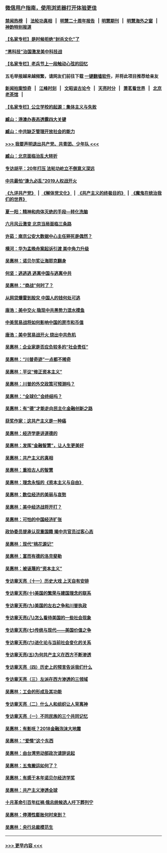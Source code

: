 ### [微信用户指南，使用浏览器打开体验更佳](https://github.com/gfw-breaker/banned-news1/blob/master/indexes/wechat-guide.md?t=0)
#### [禁闻热榜](热点新闻.md?t=0)  &nbsp;&nbsp;|&nbsp;&nbsp; [法轮功真相](https://github.com/gfw-breaker/truth/blob/master/README.md?t=0) &nbsp;&nbsp;|&nbsp;&nbsp; [明慧二十周年报告](https://github.com/gfw-breaker/mh-reports/blob/master/README.md?t=0) &nbsp;&nbsp;|&nbsp;&nbsp;[明慧期刊](https://github.com/gfw-breaker/mh-qikan) &nbsp;&nbsp;|&nbsp;&nbsp; [明慧海外之窗](https://github.com/gfw-breaker/mh-news/blob/master/README.md?t=0) &nbsp;&nbsp;|&nbsp;&nbsp; [神韵特别报道](https://github.com/gfw-breaker/mh-news/blob/master/shenyun.md?t=0)
#### [【名家专栏】是时候拒绝“封杀文化”了](../pages/nsc423/n11814093.md?t=02141444) 
#### [“黑科技”治国激发美中科技战](../pages/nsc423/n11638056.md?t=02141444) 
#### [【名家专栏】老兵节上一段触动心弦的回忆](../pages/nsc423/n11646016.md?t=02141444) 
#### 五毛举报越来越频繁，请网友们前往下载 [一键翻墙软件](https://github.com/gfw-breaker/ssr-accounts)，并将此项目推荐给亲友
#### [新闻拍案惊奇](https://github.com/gfw-breaker/banned-news1/blob/master/pages/link4.md) &nbsp;&nbsp;|&nbsp;&nbsp; [江峰时刻](https://github.com/gfw-breaker/banned-news1/blob/master/pages/link4.md) &nbsp;&nbsp;|&nbsp;&nbsp; [文昭谈古论今](https://github.com/gfw-breaker/banned-news1/blob/master/pages/link4.md) &nbsp;&nbsp;|&nbsp;&nbsp; [天亮时分](https://github.com/gfw-breaker/banned-news1/blob/master/pages/link4.md) &nbsp;&nbsp;|&nbsp;&nbsp; [萧茗看世界](https://github.com/gfw-breaker/banned-news1/blob/master/pages/link4.md) &nbsp;&nbsp;|&nbsp;&nbsp; [北京老茶馆](https://github.com/gfw-breaker/banned-news1/blob/master/pages/link4.md) &nbsp;&nbsp;|&nbsp;&nbsp; 
#### [【名家专栏】公立学校的起源：集体主义与失败](../pages/nsc423/n11601833.md?t=02141444) 
#### [臧山：港澳办表态透露四大关键](../pages/nsc423/n11421628.md?t=02141444) 
#### [臧山：中共缺乏管理开放社会的能力](../pages/nsc423/n11407457.md?t=02141444) 
#### [>>> 我要声明退出共产党、共青团、少年队 <<<](https://github.com/begood0513/goodnews/blob/master/quit/letter.md) 
#### [臧山：北京面临治乱大转折](../pages/nsc423/n11406895.md?t=02141444) 
#### [专访胡平：20年打压 法轮功屹立不倒意义深远](../pages/nsc423/n11398800.md?t=02141444) 
#### [中共最怕“逢九必乱”2019人权战开火](../pages/nsc423/n11385248.md?t=02141444) 
#### [《九评共产党》](https://github.com/begood0513/9ping.md/blob/master/README.md) &nbsp;|&nbsp; [《解体党文化》](../../../../jtdwh.md/blob/master/README.md)  &nbsp;|&nbsp; [《共产主义的终极目的》](../../../../gczydzjmd.md/blob/master/README.md) &nbsp;|&nbsp; [《魔鬼在统治我们的世界》](../../../../mgztzwmdsj.md/blob/master/README.md) 
#### [夏一阳：精神和肉体灭绝的手段—转化洗脑](../pages/nsc423/n11368250.md?t=02141444) 
#### [六月风云激变 北京当局面临三条路](../pages/nsc423/n11313668.md?t=02141444) 
#### [许茹：南京公安大数据中心主任猝死是偶然？](../pages/nsc423/n11064744.md?t=02141444) 
#### [横河：华为孟晚舟案起诉引渡 美中角力升级](../pages/nsc423/n11027230.md?t=02141444) 
#### [吴惠林：诺贝尔奖让海耶克翻身](../pages/nsc423/n10890049.md?t=02141444) 
#### [何坚：逃逃逃 逃离中国与逃离中共](../pages/nsc423/n10592891.md?t=02141444) 
#### [吴惠林：“商战”何时了？](../pages/nsc423/n10573558.md?t=02141444) 
#### [从网贷爆雷到股灾 中国人的钱何处可逃](../pages/nsc423/n10572800.md?t=02141444) 
#### [唐浩：美中交火 隐现中共黑势力混水摸鱼](../pages/nsc423/n10544040.md?t=02141444) 
#### [中美贸易战将如何影响中国的房市和币值](../pages/nsc423/n10543697.md?t=02141444) 
#### [唐浩：美中贸易战开火 烧出中共危机](../pages/nsc423/n10540126.md?t=02141444) 
#### [吴惠林：企业家是否应负较多的“社会责任”](../pages/nsc423/n10535022.md?t=02141444) 
#### [吴惠林：“川普奇迹”一点都不稀奇](../pages/nsc423/n10512808.md?t=02141444) 
#### [吴惠林：平议“修正资本主义”](../pages/nsc423/n10495724.md?t=02141444) 
#### [吴惠林：川普的外交政策可预测吗？](../pages/nsc423/n10462387.md?t=02141444) 
#### [吴惠林：“全球化”会终结吗？](../pages/nsc423/n10452838.md?t=02141444) 
#### [吴惠林：有“德”才能走向民主化金融创新之路](../pages/nsc423/n10432292.md?t=02141444) 
#### [获奖作家：这共产主义是一种癌](../pages/nsc423/n10431541.md?t=02141444) 
#### [吴惠林：经济学是讲道德的](../pages/nsc423/n10398014.md?t=02141444) 
#### [吴惠林：发挥“金融智慧”，让人生更美好](../pages/nsc423/n10375019.md?t=02141444) 
#### [吴惠林：共产主义的真相](../pages/nsc423/n10351394.md?t=02141444) 
#### [吴惠林：重拾古人的智慧](../pages/nsc423/n10337691.md?t=02141444) 
#### [吴惠林：理念永恒的《资本主义与自由》](../pages/nsc423/n10316274.md?t=02141444) 
#### [吴惠林：数位经济的美丽与哀愁](../pages/nsc423/n10292946.md?t=02141444) 
#### [吴惠林：美中经济战将开打？](../pages/nsc423/n10258825.md?t=02141444) 
#### [吴惠林：可怕的中国经济扩张](../pages/nsc423/n10219147.md?t=02141444) 
#### [政协委员提承认双重国籍 揭中共官员过客心态](../pages/nsc423/n10208809.md?t=02141444) 
#### [吴惠林：现代“桃花源记”](../pages/nsc423/n10185234.md?t=02141444) 
#### [吴惠林：富而有德的洛克斐勒](../pages/nsc423/n10142264.md?t=02141444) 
#### [吴惠林：被诬蔑的“资本主义”](../pages/nsc423/n10124816.md?t=02141444) 
#### [专访章天亮（十一）历史大戏 上天自有安排](../pages/nsc423/n10094905.md?t=02141444) 
#### [专访章天亮(十)美国的繁荣与建国理念的联系](../pages/nsc423/n10094899.md?t=02141444) 
#### [专访章天亮(九)美国的左右之争和川普执政](../pages/nsc423/n10094889.md?t=02141444) 
#### [专访章天亮(八)怎么看待美国的一些社会现象](../pages/nsc423/n10094857.md?t=02141444) 
#### [专访章天亮(七)传统与现代——美国价值之争](../pages/nsc423/n10093140.md?t=02141444) 
#### [专访章天亮(六)进化论与当前社会变化的关系](../pages/nsc423/n10092036.md?t=02141444) 
#### [专访章天亮(五)为何共产主义在西方不断渗透](../pages/nsc423/n10083620.md?t=02141444) 
#### [专访章天亮（四）历史上的预言告诉我们什么](../pages/nsc423/n10083606.md?t=02141444) 
#### [专访章天亮（三）左派在西方渗透的三领域](../pages/nsc423/n10081115.md?t=02141444) 
#### [吴惠林：工会的形成及其功能](../pages/nsc423/n10080633.md?t=02141444) 
#### [专访章天亮（二）什么人和组织让人背离神](../pages/nsc423/n10076637.md?t=02141444) 
#### [专访章天亮（一）不同民族的三个共同记忆](../pages/nsc423/n10074188.md?t=02141444) 
#### [吴惠林：有影呒？2018金融泡沫大地震](../pages/nsc423/n10040534.md?t=02141444) 
#### [吴惠林：“爱情”这个东西](../pages/nsc423/n10019423.md?t=02141444) 
#### [吴惠林：由台湾劳动部政次请辞说起](../pages/nsc423/n9979679.md?t=02141444) 
#### [吴惠林：五鬼搬运如何了？](../pages/nsc423/n9925338.md?t=02141444) 
#### [吴惠林：有感于本年诺贝尔经济学奖](../pages/nsc423/n9871883.md?t=02141444) 
#### [吴惠林：共产主义渗透全球](../pages/nsc423/n9812748.md?t=02141444) 
#### [十月革命引百年红祸 俄总统候选人吁下葬列宁](../pages/nsc423/n9810182.md?t=02141444) 
#### [吴惠林：停滞性膨胀何时来到？](../pages/nsc423/n9764136.md?t=02141444) 
#### [吴惠林：央行总裁模范生](../pages/nsc423/n9728134.md?t=02141444) 

----
#### [ >>> 更早内容 <<< ](../indexes/nsc423-earlier.md)
